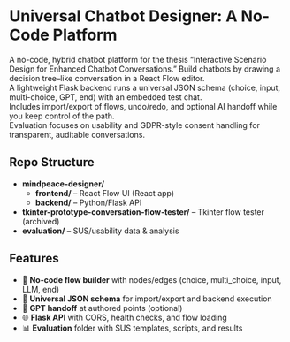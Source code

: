 
# Universal Chatbot Designer: A No-Code Platform

A no-code, hybrid chatbot platform for the thesis “Interactive Scenario Design for Enhanced Chatbot Conversations.” Build chatbots by drawing a decision tree–like conversation in a React Flow editor.  
A lightweight Flask backend runs a universal JSON schema (choice, input, multi-choice, GPT, end) with an embedded test chat.  
Includes import/export of flows, undo/redo, and optional AI handoff while you keep control of the path.  
Evaluation focuses on usability and GDPR-style consent handling for transparent, auditable conversations.





## Repo Structure

- **mindpeace-designer/**
  - **frontend/** – React Flow UI (React app)
  - **backend/** – Python/Flask API
- **tkinter-prototype-conversation-flow-tester/** – Tkinter flow tester (archived)
- **evaluation/** – SUS/usability data & analysis


## Features

- 🧩 **No-code flow builder** with nodes/edges (choice, multi_choice, input, LLM, end)
- 🔁 **Universal JSON schema** for import/export and backend execution
- 🤖 **GPT handoff** at authored points (optional)
- 🌐 **Flask API** with CORS, health checks, and flow loading
- 📊 **Evaluation** folder with SUS templates, scripts, and results
